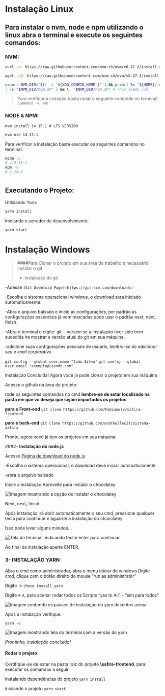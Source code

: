 # Instalação Linux

## Para instalar o nvm, node e npm utilizando o linux abra o terminal e execute os seguintes comandos:

### NVM:

```bash
curl -o- https://raw.githubusercontent.com/nvm-sh/nvm/v0.37.2/install.sh | bash
```

```bash
wget -qO- https://raw.githubusercontent.com/nvm-sh/nvm/v0.37.2/install.sh | bash
```

```bash
export NVM_DIR="$([ -z "${XDG_CONFIG_HOME-}" ] && printf %s "${HOME}/.nvm" || printf %s "${XDG_CONFIG_HOME}/nvm")"
[ -s "$NVM_DIR/nvm.sh" ] && \. "$NVM_DIR/nvm.sh" # This loads nvm
```

> Para verificar a instação basta rodar o seguinte comando no terminal: `command -v nvm`

### NODE & NPM:

```base
nvm install 14.15.1 # LTS VERSION
```

```bash
nvm use 14.15.1
```

Para verificar a instalação basta executar os seguintes comandos no terminal:

```bash
node -v
# v14.15.1
npm -v
# 6.14.8
``` 
#

## Executando o Projeto:

Utilizando Yarn:

```bash
yarn install
```

Iniciando o servidor de desenvolvimento:

```bash
yarn start
```


# Instalação Windows

> ####Para Clonar o projeto em sua área de trabalho é necessário instalar o git
>
> - instalação do git
>

-Acesse ```[Git Download Page](https://git-scm.com/downloads)```

-Escolha o sistema operacional windows, o download sera iniciado automaticamente.

-Abra o arquivo baixado e inicie as configurações, por padrão as configurações essenciais já vem marcadas
pode usar o padrão next, next, finish.

-Abra o terminal e digite: git --version
se a instalação tiver sido bem sucedida ira mostrar a versão atual do git em sua máquina.

-adicione suas configurações pessoais de usuario, *lembre-se de adicionar seu e-mail corporativo.*

```git config --global user.name "João Silva"```
```git config --global user.email "exemplo@ciandt.com"```

Instalação Concluída!
Agora você já pode clonar o projeto em sua máquina

Acesse o github na área do projeto:

rode os seguintes comandos no cmd
**lembre-se de estar localizado na pasta em que vc deseja que sejam importados os projetos**

**para o Front-end**
```git clone https://github.com/Fabianolv/safira-frontend```

**para o back-end**
```git clone https://github.com/andreullecit/sistema-safira```

Pronto, agora você já tem os projetos em sua máquina.


###2- **Instalação do node.js**

Acesse    [Página de download do node.js](https://nodejs.org/en/download/)

-Escolha o sistema operacional, o download deve iniciar automaticamente 

-abra o arquivo baixado

Inicie a instalação 
Aproveite para instalar o chocolatey 

![Imagem mostrando a opção de instalar o chocolatey](readme-images/node-chocolatey-1.png)

Next, next, finish.

Após instalação irá abrir automaticamente o seu cmd, pressione qualquer tecla para continuar e aguarde a instalação do chocolatey

Isso pode levar alguns minutos...


![Tela do terminal, indicando teclar enter para continuar](readme-images/install-chocolatey-2.png)

Ao final da instalação aperte ENTER;



### 3- INSTALAÇÃO YARN

Abra o cmd como administrador, abra o menu iniciar do windows
Digite cmd, clique com o botão direito do mouse “run as administrator”

Digite -> ```choco install yarn```

Digite-> ```A```, para aceitar rodar todos os Scripts “yes to All” - “sim para todos”

![Imagem contendo os passos de instalação do yarn descritos acima](readme-images/yarn-installation-3.png)

Após a instalação verifique:

```yarn -v```

![Imagem mostrando tela do terminal com a versão do yarn](readme-images/yarn-install-completed-4.png)


*Prontinho, instalação concluída!*


#### Rodar o projeto


Certifique-se de estar na pasta raiz do projeto **\safira-frontend**, para executar os comandos a seguir

Instalando dependências do projeto
```yarn install```

iniciando o projeto 
```yarn start```














